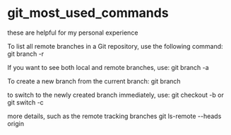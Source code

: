# git_most_used_commands
these are helpful for my personal experience 

To list all remote branches in a Git repository, use the following command:
git branch -r

If you want to see both local and remote branches, use:
git branch -a


To create a new branch from the current branch:
git branch <new-branch-name>

to switch to the newly created branch immediately, use:
git checkout -b <new-branch-name>
or
git switch -c <new-branch-name>

more details, such as the remote tracking branches
git ls-remote --heads origin


